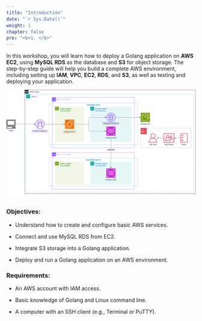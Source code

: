 ```yaml
---
title: "Introduction"
date: "`r Sys.Date()`"
weight: 1
chapter: false
pre: "<b>1. </b>"
---
```


In this workshop, you will learn how to deploy a Golang application on **AWS EC2**, using **MySQL RDS** as the database and **S3** for object storage. The step-by-step guide will help you build a complete AWS environment, including setting up **IAM**, **VPC**, **EC2**, **RDS**, and **S3**, as well as testing and deploying your application.

![Workshop Architecture](/images/workshop_architecture.png)

### Objectives:

- Understand how to create and configure basic AWS services.

- Connect and use MySQL RDS from EC2.

- Integrate S3 storage into a Golang application.

- Deploy and run a Golang application on an AWS environment.

### Requirements:

- An AWS account with IAM access.

- Basic knowledge of Golang and Linux command line.

- A computer with an SSH client (e.g., Terminal or PuTTY).
